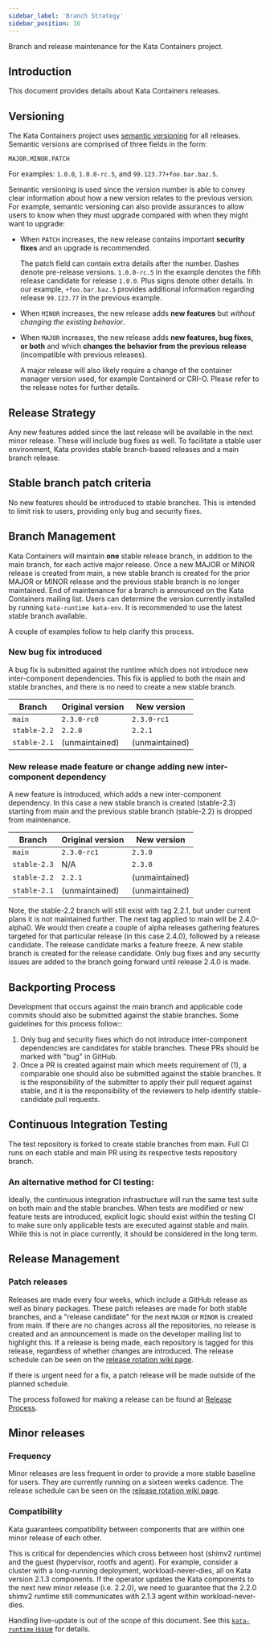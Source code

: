 ```yaml
---
sidebar_label: 'Branch Strategy'
sidebar_position: 16
---
```

Branch and release maintenance for the Kata Containers project.

## Introduction 

This document provides details about Kata Containers releases.

## Versioning

The Kata Containers project uses [semantic versioning](http://semver.org/) for all releases. 
Semantic versions are comprised of three fields in the form:

```
MAJOR.MINOR.PATCH
```

For examples: `1.0.0`, `1.0.0-rc.5`, and `99.123.77+foo.bar.baz.5`.

Semantic versioning is used since the version number is able to convey clear 
information about how a new version relates to the previous version. 
For example, semantic versioning can also provide assurances to allow users to know 
when they must upgrade compared with when they might want to upgrade:

- When `PATCH` increases, the new release contains important **security fixes**
  and an upgrade is recommended.

  The patch field can contain extra details after the number. 
Dashes denote pre-release versions. `1.0.0-rc.5` in the example denotes the fifth release
 candidate for release `1.0.0`. Plus signs denote other details. In our example, `+foo.bar.baz.5` 
provides additional information regarding release `99.123.77` in the previous example.

- When `MINOR` increases, the new release adds **new features** but *without
  changing the existing behavior*.

- When `MAJOR` increases, the new release adds **new features, bug fixes, or
  both** and which **changes the behavior from the previous release** (incompatible with previous releases).

  A major release will also likely require a change of the container manager version used, 
for example Containerd or CRI-O. Please refer to the release notes for further details.

## Release Strategy

Any new features added since the last release will be available in the next minor
release. These will include bug fixes as well. To facilitate a stable user environment, 
Kata provides stable branch-based releases and a main branch release.

## Stable branch patch criteria

No new features should be introduced to stable branches.  This is intended to limit risk to users,
providing only bug and security fixes.

## Branch Management
Kata Containers will maintain **one** stable release branch, in addition to the main branch, for
each active major release.
Once a new MAJOR or MINOR release is created from main, a new stable branch is created for
the prior MAJOR or MINOR release and the previous stable branch is no longer maintained. End of
maintenance for a branch is announced on the Kata Containers mailing list.  Users can determine
the version currently installed by running `kata-runtime kata-env`. It is recommended to use the
latest stable branch available.

A couple of examples follow to help clarify this process.

### New bug fix introduced

A bug fix is submitted against the runtime which does not introduce new inter-component dependencies.
This fix is applied to both the main and stable branches, and there is no need to create a new
stable branch.

| Branch | Original version | New version |
|--|--|--|
| `main` | `2.3.0-rc0` | `2.3.0-rc1` |
| `stable-2.2` | `2.2.0` | `2.2.1` |
| `stable-2.1` | (unmaintained) | (unmaintained) |


### New release made feature or change adding new inter-component dependency

A new feature is introduced, which adds a new inter-component dependency. In this case a new stable
branch is created (stable-2.3) starting from main and the previous stable branch (stable-2.2)
is dropped from maintenance.


| Branch | Original version | New version |
|--|--|--|
| `main` | `2.3.0-rc1` | `2.3.0` |
| `stable-2.3` | N/A| `2.3.0` |
| `stable-2.2` | `2.2.1` | (unmaintained) |
| `stable-2.1` | (unmaintained) | (unmaintained) |

Note, the stable-2.2 branch will still exist with tag 2.2.1, but under current plans it is
not maintained further. The next tag applied to main will be 2.4.0-alpha0. We would then
create a couple of alpha releases gathering features targeted for that particular release (in
this case 2.4.0), followed by a release candidate. The release candidate marks a feature freeze.
A new stable branch is created for the release candidate. Only bug fixes and any security issues
are added to the branch going forward until release 2.4.0 is made.
   
## Backporting Process 

Development that occurs against the main branch and applicable code commits should also be submitted
against the stable branches. Some guidelines for this process follow::
  1. Only bug and security fixes which do not introduce inter-component dependencies are
 candidates for stable branches. These PRs should be marked with "bug" in GitHub.
  2. Once a PR is created against main which meets requirement of (1), a comparable one
 should also be submitted against the stable branches. It is the responsibility of the submitter
 to apply their pull request against stable, and it is the responsibility of the
 reviewers to help identify stable-candidate pull requests.
 
## Continuous Integration Testing

The test repository is forked to create stable branches from main. Full CI
runs on each stable and main PR using its respective tests repository branch.

### An alternative method for CI testing:

Ideally, the continuous integration infrastructure will run the same test suite on both main
and the stable branches.  When tests are modified or new feature tests are introduced, explicit
logic should exist within the testing CI to make sure only applicable tests are executed against
stable and main. While this is not in place currently, it should be considered in the long term.

## Release Management

### Patch releases

Releases are made every four weeks, which include a GitHub release as
well as binary packages. These patch releases are made for both stable branches, and a "release candidate"
for the next `MAJOR` or `MINOR` is created from main. If there are no changes across all the repositories, no
release is created and an announcement is made on the developer mailing list to highlight this.
If a release is being made, each repository is tagged for this release, regardless
of whether changes are introduced. The release schedule can be seen on the
[release rotation wiki page](https://github.com/kata-containers/community/wiki/Release-Team-Rota).

If there is urgent need for a fix, a patch release will be made outside of the planned schedule.

The process followed for making a release can be found at [Release Process](Release-Process.md).

## Minor releases

###  Frequency
Minor releases are less frequent in order to provide a more stable baseline for users. They are currently
running on a sixteen weeks cadence. The release schedule can be seen on the
[release rotation wiki page](https://github.com/kata-containers/community/wiki/Release-Team-Rota).

### Compatibility
Kata guarantees compatibility between components that are within one minor release of each other. 
 
This is critical for dependencies which cross between host (shimv2 runtime) and
the guest (hypervisor, rootfs and agent).  For example, consider a cluster with a long-running
deployment, workload-never-dies, all on Kata version 2.1.3 components. If the operator updates
the Kata components to the next new minor release (i.e. 2.2.0), we need to guarantee that the 2.2.0
shimv2 runtime still communicates with 2.1.3 agent within workload-never-dies.

Handling live-update is out of the scope of this document. See this [`kata-runtime` issue](https://github.com/kata-containers/runtime/issues/492) for details.
